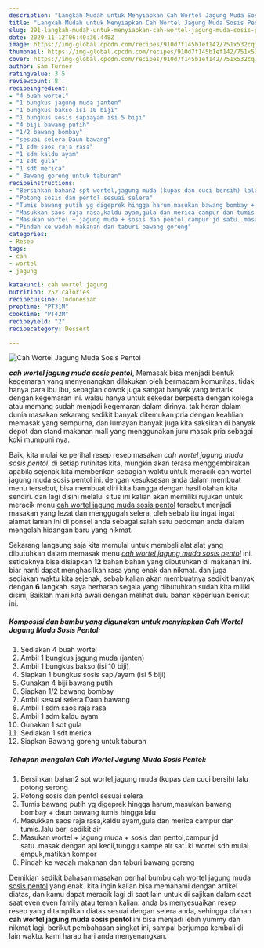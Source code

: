 ```yaml
---
description: "Langkah Mudah untuk Menyiapkan Cah Wortel Jagung Muda Sosis Pentol yang Bisa Manjain Lidah"
title: "Langkah Mudah untuk Menyiapkan Cah Wortel Jagung Muda Sosis Pentol yang Bisa Manjain Lidah"
slug: 291-langkah-mudah-untuk-menyiapkan-cah-wortel-jagung-muda-sosis-pentol-yang-bisa-manjain-lidah
date: 2020-11-12T06:40:36.448Z
image: https://img-global.cpcdn.com/recipes/910d7f145b1ef142/751x532cq70/cah-wortel-jagung-muda-sosis-pentol-foto-resep-utama.jpg
thumbnail: https://img-global.cpcdn.com/recipes/910d7f145b1ef142/751x532cq70/cah-wortel-jagung-muda-sosis-pentol-foto-resep-utama.jpg
cover: https://img-global.cpcdn.com/recipes/910d7f145b1ef142/751x532cq70/cah-wortel-jagung-muda-sosis-pentol-foto-resep-utama.jpg
author: Sam Turner
ratingvalue: 3.5
reviewcount: 8
recipeingredient:
- "4 buah wortel"
- "1 bungkus jagung muda janten"
- "1 bungkus bakso isi 10 biji"
- "1 bungkus sosis sapiayam isi 5 biji"
- "4 biji bawang putih"
- "1/2 bawang bombay"
- "sesuai selera Daun bawang"
- "1 sdm saos raja rasa"
- "1 sdm kaldu ayam"
- "1 sdt gula"
- "1 sdt merica"
- " Bawang goreng untuk taburan"
recipeinstructions:
- "Bersihkan bahan2 spt wortel,jagung muda (kupas dan cuci bersih) lalu potong serong"
- "Potong sosis dan pentol sesuai selera"
- "Tumis bawang putih yg digeprek hingga harum,masukan bawang bombay + daun bawang tumis hingga lalu"
- "Masukkan saos raja rasa,kaldu ayam,gula dan merica campur dan tumis..lalu beri sedikit air"
- "Masukan wortel + jagung muda + sosis dan pentol,campur jd satu..masak dengan api kecil,tunggu sampe air sat..kl wortel sdh mulai empuk,matikan kompor"
- "Pindah ke wadah makanan dan taburi bawang goreng"
categories:
- Resep
tags:
- cah
- wortel
- jagung

katakunci: cah wortel jagung 
nutrition: 252 calories
recipecuisine: Indonesian
preptime: "PT31M"
cooktime: "PT42M"
recipeyield: "2"
recipecategory: Dessert

---
```



![Cah Wortel Jagung Muda Sosis Pentol](https://img-global.cpcdn.com/recipes/910d7f145b1ef142/751x532cq70/cah-wortel-jagung-muda-sosis-pentol-foto-resep-utama.jpg)

<b><i>cah wortel jagung muda sosis pentol</i></b>, Memasak bisa menjadi bentuk kegemaran yang menyenangkan dilakukan oleh bermacam komunitas. tidak hanya para ibu ibu, sebagian cowok juga sangat banyak yang tertarik dengan kegemaran ini. walau hanya untuk sekedar berpesta dengan kolega atau memang sudah menjadi kegemaran dalam dirinya. tak heran dalam dunia masakan sekarang sedikit banyak ditemukan pria dengan keahlian memasak yang sempurna, dan lumayan banyak juga kita saksikan di banyak depot dan stand makanan mall yang menggunakan juru masak pria sebagai koki mumpuni nya.



Baik, kita mulai ke perihal resep resep masakan <i>cah wortel jagung muda sosis pentol</i>. di setiap rutinitas kita, mungkin akan terasa menggembirakan apabila sejenak kita memberikan sebagian waktu untuk meracik cah wortel jagung muda sosis pentol ini. dengan kesuksesan anda dalam membuat menu tersebut, bisa membuat diri kita bangga dengan hasil olahan kita sendiri. dan lagi disini melalui situs ini kalian akan memiliki rujukan untuk meracik menu <u>cah wortel jagung muda sosis pentol</u> tersebut menjadi masakan yang lezat dan menggugah selera, oleh sebab itu ingat ingat alamat laman ini di ponsel anda sebagai salah satu pedoman anda dalam mengolah hidangan baru yang nikmat.


Sekarang langsung saja kita memulai untuk membeli alat alat yang dibutuhkan dalam memasak menu <u><i>cah wortel jagung muda sosis pentol</i></u> ini. setidaknya bisa disiapkan <b>12</b> bahan bahan yang dibutuhkan di makanan ini. biar nanti dapat menghasilkan rasa yang enak dan nikmat. dan juga sediakan waktu kita sejenak, sebab kalian akan membuatnya sedikit banyak dengan <b>6</b> langkah. saya berharap segala yang dibutuhkan sudah kita miliki disini, Baiklah mari kita awali dengan melihat dulu bahan keperluan berikut ini.

<!--inarticleads1-->

##### Komposisi dan bumbu yang digunakan untuk menyiapkan Cah Wortel Jagung Muda Sosis Pentol:

1. Sediakan 4 buah wortel
1. Ambil 1 bungkus jagung muda (janten)
1. Ambil 1 bungkus bakso (isi 10 biji)
1. Siapkan 1 bungkus sosis sapi/ayam (isi 5 biji)
1. Gunakan 4 biji bawang putih
1. Siapkan 1/2 bawang bombay
1. Ambil sesuai selera Daun bawang
1. Ambil 1 sdm saos raja rasa
1. Ambil 1 sdm kaldu ayam
1. Gunakan 1 sdt gula
1. Sediakan 1 sdt merica
1. Siapkan  Bawang goreng untuk taburan




<!--inarticleads2-->

##### Tahapan mengolah Cah Wortel Jagung Muda Sosis Pentol:

1. Bersihkan bahan2 spt wortel,jagung muda (kupas dan cuci bersih) lalu potong serong
1. Potong sosis dan pentol sesuai selera
1. Tumis bawang putih yg digeprek hingga harum,masukan bawang bombay + daun bawang tumis hingga lalu
1. Masukkan saos raja rasa,kaldu ayam,gula dan merica campur dan tumis..lalu beri sedikit air
1. Masukan wortel + jagung muda + sosis dan pentol,campur jd satu..masak dengan api kecil,tunggu sampe air sat..kl wortel sdh mulai empuk,matikan kompor
1. Pindah ke wadah makanan dan taburi bawang goreng




Demikian sedikit bahasan masakan perihal bumbu <u>cah wortel jagung muda sosis pentol</u> yang enak. kita ingin kalian bisa memahami dengan artikel diatas, dan kamu dapat meracik lagi di saat lain untuk di sajikan dalam saat saat even even family atau teman kalian. anda bs menyesuaikan resep resep yang ditampilkan diatas sesuai dengan selera anda, sehingga olahan <b>cah wortel jagung muda sosis pentol</b> ini bisa menjadi lebih yummy dan nikmat lagi. berikut pembahasan singkat ini, sampai berjumpa kembali di lain waktu. kami harap hari anda menyenangkan.
